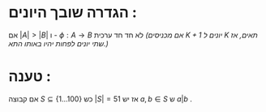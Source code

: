 # הגדרה שובך היונים :
אם $|A| \gt |B|$ ו - $\phi : A \to B$ לא חד חד ערכית 
*(אם מכניסים $K+1$ יונים ל $K$ תאים, אז שתי יונים לפחות יהיו באותו התא.)*

# טענה : 
אם קבוצה $S \subseteq \{1 \dots 100\}$ כש $|S| = 51$ אז יש $a,b \in S$ ש $a|b$ .
